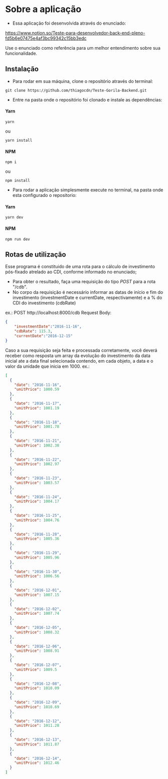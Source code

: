 # Sobre a aplicação

+ Essa aplicação foi desenvolvida através do enunciado:

https://www.notion.so/Teste-para-desenvolvedor-back-end-pleno-fd5b6e07475e4af3bc99342c15bb3edc

Use o enunciado como referência para um melhor entendimento sobre sua funcionalidade.

## Instalação

- Para rodar em sua máquina, clone o repositório através do terminal:
```
git clone https://github.com/thiagocdn/Teste-Gorila-Backend.git
```

- Entre na pasta onde o repositório foi clonado e instale as dependências:

#### Yarn
```
yarn
```
ou
```
yarn install
```

#### NPM
```
npm i
```
ou
```
npm install
```

- Para rodar a aplicação simplesmente execute no terminal, na pasta onde esta configurado o repositorio:

#### Yarn
```
yarn dev
```
#### NPM
```
npm run dev
```
## Rotas de utilização
Esse programa é constituido de uma rota para o cálculo de investimento pós-fixado atrelado ao CDI, conforme informado no enunciado;

- Para obter o resultado, faça uma requisição do tipo *POST* para a rota "/cdb".
- No corpo da requisição é necessário informar as datas de início e fim do investimento (investmentDate e currentDate, respectivamente) e a % do CDI do investimento (cdbRate)

ex.: POST http://localhost:8000/cdb
Request Body:
```JSON
{
    "investmentDate":"2016-11-16",
    "cdbRate": 115.3,
    "currentDate":"2016-12-15"
}
```

Caso a sua requisição seja feita e processada corretamente, você deverá receber como resposta um array da evolução do investimento da data inicial ate a data final selecionada contendo, em cada objeto, a data e o valor da unidade que inicia em 1000.
ex.:
```JSON
[
  {
    "date": "2016-11-16",
    "unitPrice": 1000.59
  },
  {
    "date": "2016-11-17",
    "unitPrice": 1001.19
  },
  {
    "date": "2016-11-18",
    "unitPrice": 1001.78
  },
  {
    "date": "2016-11-21",
    "unitPrice": 1002.38
  },
  {
    "date": "2016-11-22",
    "unitPrice": 1002.97
  },
  {
    "date": "2016-11-23",
    "unitPrice": 1003.57
  },
  {
    "date": "2016-11-24",
    "unitPrice": 1004.17
  },
  {
    "date": "2016-11-25",
    "unitPrice": 1004.76
  },
  {
    "date": "2016-11-28",
    "unitPrice": 1005.36
  },
  {
    "date": "2016-11-29",
    "unitPrice": 1005.96
  },
  {
    "date": "2016-11-30",
    "unitPrice": 1006.56
  },
  {
    "date": "2016-12-01",
    "unitPrice": 1007.15
  },
  {
    "date": "2016-12-02",
    "unitPrice": 1007.74
  },
  {
    "date": "2016-12-05",
    "unitPrice": 1008.32
  },
  {
    "date": "2016-12-06",
    "unitPrice": 1008.91
  },
  {
    "date": "2016-12-07",
    "unitPrice": 1009.5
  },
  {
    "date": "2016-12-08",
    "unitPrice": 1010.09
  },
  {
    "date": "2016-12-09",
    "unitPrice": 1010.69
  },
  {
    "date": "2016-12-12",
    "unitPrice": 1011.28
  },
  {
    "date": "2016-12-13",
    "unitPrice": 1011.87
  },
  {
    "date": "2016-12-14",
    "unitPrice": 1012.46
  }
]
```
